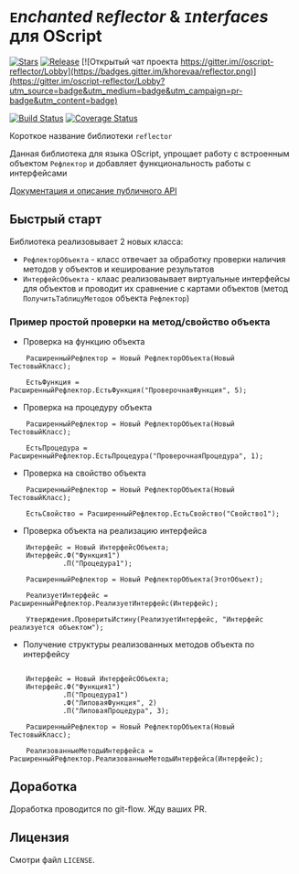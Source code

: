 # `E`_nchanted_ `R`_eflector_ & `I`_nterfaces_ для OScript

[![Stars](https://img.shields.io/github/stars/khorevaa/reflector.svg?label=Github%20%E2%98%85&a)](https://github.com/khorevaa/reflector/stargazers)
[![Release](https://img.shields.io/github/tag/khorevaa/reflector.svg?label=Last%20release&a)](https://github.com/khorevaa/reflector/releases)
[![Открытый чат проекта https://gitter.im//oscript-reflector/Lobby](https://badges.gitter.im/khorevaa/reflector.png)](https://gitter.im/oscript-reflector/Lobby?utm_source=badge&utm_medium=badge&utm_campaign=pr-badge&utm_content=badge)

[![Build Status](https://travis-ci.org/khorevaa/reflector.svg?branch=master)](https://travis-ci.org/khorevaa/reflector)
[![Coverage Status](https://coveralls.io/repos/github/khorevaa/reflector/badge.svg?branch=master)](https://coveralls.io/github/khorevaa/reflector?branch=master)

Короткое название библиотеки `reflector`

Данная библиотека для языка OScript, упрощает работу с встроенным объектом `Рефлектор` и добавляет функциональность работы с интерфейсами

[Документация и описание публичного API](docs/readme.md)
## Быстрый старт

Библиотека реализовывает 2 новых класса:

* `РефлекторОбъекта` - класс отвечает за обработку проверки наличия методов у объектов и кеширование результатов
* `ИнтерфейсОбъекта` - клаас реализоваывает виртуальные интерфейсы для объектов и проводит их сравнение с картами объектов (метод `ПолучитьТаблицуМетодов` объекта `Рефлектор`)

### Пример простой проверки на метод/свойство объекта


* Проверка на функцию объекта
```
    РасширенныйРефлектор = Новый РефлекторОбъекта(Новый ТестовыйКласс);

	ЕстьФункция = РасширенныйРефлектор.ЕстьФункция("ПроверочнаяФункция", 5);

```

* Проверка на процедуру объекта
```
    РасширенныйРефлектор = Новый РефлекторОбъекта(Новый ТестовыйКласс);

	ЕстьПроцедура = РасширенныйРефлектор.ЕстьПроцедура("ПроверочнаяПроцедура", 1);

```

* Проверка на свойство объекта
```
    РасширенныйРефлектор = Новый РефлекторОбъекта(Новый ТестовыйКласс);

	ЕстьСвойство = РасширенныйРефлектор.ЕстьСвойство("Свойство1");

```

* Проверка объекта на реализацию интерфейса

```
    Интерфейс = Новый ИнтерфейсОбъекта;
	Интерфейс.Ф("Функция1")
			 .П("Процедура1");

	РасширенныйРефлектор = Новый РефлекторОбъекта(ЭтотОбъект);

	РеализуетИнтерфейс = РасширенныйРефлектор.РеализуетИнтерфейс(Интерфейс);

	Утверждения.ПроверитьИстину(РеализуетИнтерфейс, "Интерфейс реализуется объектом");

```
* Получение структуры реализованных методов объекта по интерфейсу

```

    Интерфейс = Новый ИнтерфейсОбъекта;
	Интерфейс.Ф("Функция1")
			 .П("Процедура1")
			 .Ф("ЛиповаяФункция", 2)
			 .П("ЛиповаяПроцедура", 3);

	РасширенныйРефлектор = Новый РефлекторОбъекта(Новый ТестовыйКласс);

    РеализованныеМетодыИнтерфейса = РасширенныйРефлектор.РеализованныеМетодыИнтерфейса(Интерфейс);

```

## Доработка

Доработка проводится по git-flow. Жду ваших PR.

## Лицензия

Смотри файл `LICENSE`.